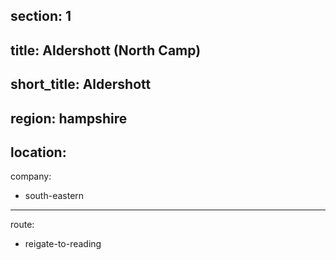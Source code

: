 section: 1
----
title: Aldershott (North Camp)
----
short_title: Aldershott
----
region: hampshire
----
location: 
----
company:
- south-eastern
----
route:
- reigate-to-reading
